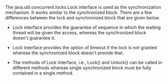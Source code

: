 The java.util.concurrent.locks.Lock interface is used as the
synchronization mechanism. It works similar to the synchronized block.
There are a few differences between the lock and synchronized block that
are given below.

- Lock interface provides the guarantee of sequence in which the
  waiting thread will be given the access, whereas the synchronized
  block doesn't guarantee it.

- Lock interface provides the option of timeout if the lock is not
  granted whereas the synchronized block doesn't provide that.

- The methods of Lock interface, i.e., Lock() and Unlock() can be
  called in different methods whereas single synchronized block must
  be fully contained in a single method.